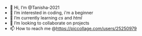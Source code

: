 - 👋 Hi, I’m @Tanisha-2021
- 👀 I’m interested in coding, i'm a beginner
- 🌱 I’m currently learning *cs* and *html*
- 💞️ I’m looking to collaborate on projects
- 📫 How to reach me @https://piccollage.com/users/25250979 

<!---
Tanisha-2021/Tanisha-2021 is a ✨ special ✨ repository because its `README.md` (this file) appears on your GitHub profile.
You can click the Preview link to take a look at your changes.
--->
